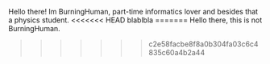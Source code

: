 Hello there! Im BurningHuman, part-time informatics lover and besides that a physics student. <<<<<<< HEAD blablbla ======= Hello there, this is not BurningHuman.
>>>>>>> c2e58facbe8f8a0b304fa03c6c4835c60a4b2a44
